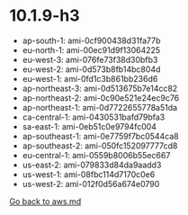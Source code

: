 
 # 10.1.9-h3
- ap-south-1: ami-0cf900438d31fa77b
- eu-north-1: ami-00ec91d9f13064225
- eu-west-3: ami-076fe73f38d30bfb3
- eu-west-2: ami-0d573b8fb14bc804d
- eu-west-1: ami-0fd1c3b861bb236d6
- ap-northeast-3: ami-0d513675b7e14cc82
- ap-northeast-2: ami-0c90e521e24ec9c76
- ap-northeast-1: ami-0d7722655778a51da
- ca-central-1: ami-0430531bafd79bfa3
- sa-east-1: ami-0eb51c0e9794fc004
- ap-southeast-1: ami-0e7759f7bc0544ca8
- ap-southeast-2: ami-050fc152097777cd8
- eu-central-1: ami-0559b8006b55ec667
- us-east-2: ami-079833d84da9aadd3
- us-west-1: ami-08fbc114d7170c0e6
- us-west-2: ami-012f0d56a674e0790

[Go back to aws.md](../../aws.md) 
